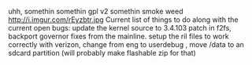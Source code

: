 uhh, somethin somethin gpl v2 somethin smoke weed
http://i.imgur.com/rEyzbtr.jpg
Current list of things to do along with the current open bugs:
update the kernel source to 3.4.103 patch in f2fs, backport governor fixes from the mainline. setup the ril files to work correctly with verizon, change from eng to userdebug
, move /data to an sdcard partition (will probably make flashable zip for that)
